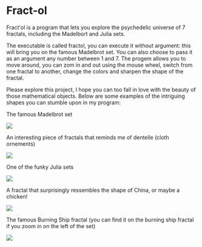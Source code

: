 # Fract-ol

Fract'ol is a program that lets you explore the psychedelic universe of 7 fractals, including the Madelbort and Julia sets.

The executable is called fractol, you can execute it without argument: this will bring you on the famous Madelbrot set. You can also choose to pass it as an argument any number between 1 and 7.
The progem allows you to move around, you can zom in and out using the mouse wheel, switch from one fractal to another, change the colors and sharpen the shape of the fractal.

Please explore this project, I hope you can too fall in love with the beauty of those mathematical objects. Below are some examples of the intriguing shapes you can stumble upon in my program:


The famous Madelbrot set

![](https://scontent-sjc3-1.xx.fbcdn.net/v/t31.0-8/26849956_10157066773979676_2793867853535679489_o.jpg?oh=7341ac3cde8032e6be90e3bb50619436&oe=5ADBD4D3)


An interesting piece of fractals that reminds me of dentelle (cloth ornements)

![](https://scontent-sjc3-1.xx.fbcdn.net/v/t31.0-8/26961795_10157066774004676_8741184716736847511_o.jpg?oh=27e54056d6624b433dc766fabaa9774e&oe=5AF30B8A)


One of the funky Julia sets

![](https://scontent-sjc3-1.xx.fbcdn.net/v/t31.0-8/26841393_10157066774054676_5705105115327437396_o.jpg?oh=582e9d500c0cf0995e17cdc9a0b7b3d2&oe=5AF58319)


A fractal that surprisingly ressembles the shape of China, or maybe a chicken!

![](https://scontent-sjc3-1.xx.fbcdn.net/v/t31.0-8/26757892_10157066773944676_8992560606256448316_o.jpg?oh=c0ac758625382157ccc76942c227ba9d&oe=5AEA362F)


The famous Burning Ship fractal (you can find it on the burning ship fractal if you zoom in on the left of the set)

![](https://scontent-sjc3-1.xx.fbcdn.net/v/t31.0-8/27021493_10157066774079676_7612796577592341183_o.jpg?oh=658195eef6b6e9ad3419a63861a2853e&oe=5AB06C7D)

